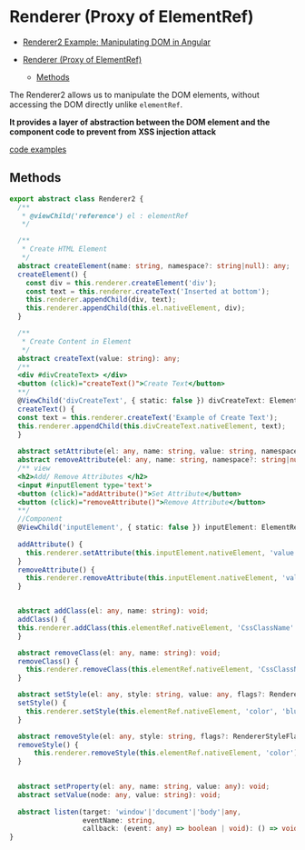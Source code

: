  # Renderer (Proxy of ElementRef)

- [Renderer2 Example: Manipulating DOM in Angular](https://www.tektutorialshub.com/angular/renderer2-angular/#creating-new-element-createelement-appendchild)

- [Renderer (Proxy of ElementRef)](#renderer-proxy-of-elementref)
  - [Methods](#methods)

The Renderer2 allows us to manipulate the DOM elements, without accessing the DOM directly unlike `elementRef`.

**It provides a layer of abstraction between the DOM element and the component code to prevent from XSS injection attack** 

[code examples](https://reurl.cc/LM5X9y)
## Methods

```typescript
export abstract class Renderer2 {
  /**
   * @viewChild('reference') el : elementRef
   */

  /**
   * Create HTML Element 
   */
  abstract createElement(name: string, namespace?: string|null): any;
  createElement() {
    const div = this.renderer.createElement('div');
    const text = this.renderer.createText('Inserted at bottom');
    this.renderer.appendChild(div, text);
    this.renderer.appendChild(this.el.nativeElement, div);
  }

  /**
   * Create Content in Element
   */
  abstract createText(value: string): any;
  /**
  <div #divCreateText> </div>
  <button (click)="createText()">Create Text</button>
  **/
  @ViewChild('divCreateText', { static: false }) divCreateText: ElementRef;
  createText() {
  const text = this.renderer.createText('Example of Create Text');
  this.renderer.appendChild(this.divCreateText.nativeElement, text);
  }
  
  abstract setAttribute(el: any, name: string, value: string, namespace?: string|null): void;
  abstract removeAttribute(el: any, name: string, namespace?: string|null): void;
  /** view 
  <h2>Add/ Remove Attributes </h2>
  <input #inputElement type='text'>
  <button (click)="addAttribute()">Set Attribute</button>
  <button (click)="removeAttribute()">Remove Attribute</button>
  **/
  //Component
  @ViewChild('inputElement', { static: false }) inputElement: ElementRef;
  
  addAttribute() {
    this.renderer.setAttribute(this.inputElement.nativeElement, 'value', 'name' );
  }
  removeAttribute() {
    this.renderer.removeAttribute(this.inputElement.nativeElement, 'value');
  }


  abstract addClass(el: any, name: string): void;
  addClass() {
  this.renderer.addClass(this.elementRef.nativeElement, 'CssClassName' );
  }

  abstract removeClass(el: any, name: string): void;
  removeClass() {
    this.renderer.removeClass(this.elementRef.nativeElement, 'CssClassName');
  }

  abstract setStyle(el: any, style: string, value: any, flags?: RendererStyleFlags2): void;
  setStyle() {
    this.renderer.setStyle(this.elementRef.nativeElement, 'color', 'blue');
  }

  abstract removeStyle(el: any, style: string, flags?: RendererStyleFlags2): void;
  removeStyle() {
      this.renderer.removeStyle(this.elementRef.nativeElement, 'color');
  }

  
  abstract setProperty(el: any, name: string, value: any): void;
  abstract setValue(node: any, value: string): void;
  
  abstract listen(target: 'window'|'document'|'body'|any, 
                  eventName: string, 
                  callback: (event: any) => boolean | void): () => void;
}
```


